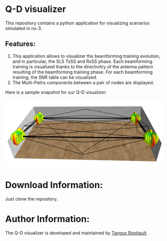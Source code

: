 # Q-D visualizer
This repository contains a python application for visualizing scenarios simulated in ns-3. 

## Features:
1. This application allows to visualizer the beamforming training evolution, and in particular, the SLS TxSS and RxSS phase. Each beamforming training is visualized thanks to the directivitry of the antenna pattern resulting of the beamforming training phase. For each beamforming training; the SNR table can be visualized. 
1. The Multi-Paths components between a pair of nodes are displayed.



Here is a sample snapshot for our Q-D visualizer:

![Snapshot for our Codebook Generator App](qdSnapshot.png)

# Download Information:
Just clone the repository.

# Author Information:
The Q-D visualizer is developed and maintained by [Tanguy Ropitault](https://www.nist.gov/people/tanguy-ropitault).

